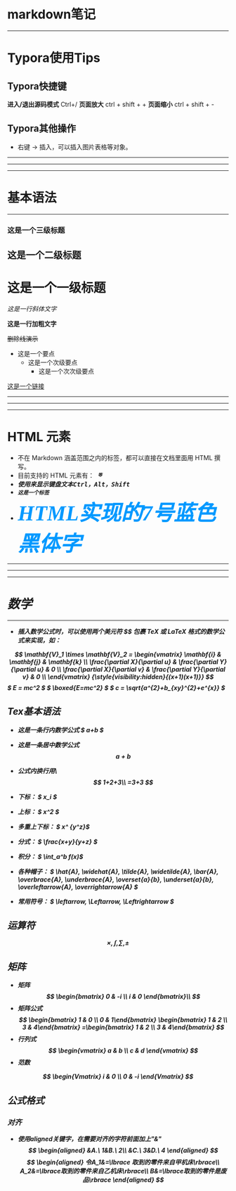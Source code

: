 # **markdown笔记**
***

# Typora使用Tips


## Typora快捷键

**进入/退出源码模式**		 Ctrl+/
**页面放大**		ctrl + shift + + 
**页面缩小**		ctrl + shift + -

## Typora其他操作
*	右键 → 插入，可以插入图片表格等对象。









***
***
***
# 基本语法

***

### 这是一个三级标题

## 这是一个二级标题

# 这是一个一级标题



*这是一行斜体文字*

**这是一行加粗文字**

~~删除线演示~~



* 这是一个要点
  * 这是一个次级要点
  	* 这是一个次次级要点	



[这是一个链接](https://www.bilibili.com/)








***
***
***
# HTML 元素
* 不在 Markdown 涵盖范围之内的标签，都可以直接在文档里面用 HTML 撰写。
* 目前支持的 HTML 元素有：<kbd> <b> <i> <em> <sup> <sub> 等 
*	使用<kbd>来显示键盘文本<kbd>Ctrl</kbd>，<kbd>Alt</kbd>，<kbd>Shift</kbd>
*	`这是一个标签`
*	<font color=#0099ff size=7 face="黑体">HTML实现的7号蓝色黑体字</font>







***
***
***
# 数学

***

* 插入数学公式时，可以使用两个美元符 $$ 包裹 TeX 或 LaTeX 格式的数学公式来实现，如：


$$
\mathbf{V}_1 \times \mathbf{V}_2 =  \begin{vmatrix} 
\mathbf{i} & \mathbf{j} & \mathbf{k} \\
\frac{\partial X}{\partial u} &  \frac{\partial Y}{\partial u} & 0 \\
\frac{\partial X}{\partial v} &  \frac{\partial Y}{\partial v} & 0 \\
\end{vmatrix}
{\style{visibility:hidden}{(x+1)(x+1)}}
$$
$ E = mc^2 $
$ \boxed{E=mc^2} $
$ c = \sqrt{a^{2}+b_{xy}^{2}+e^{x}} $



## Tex基本语法
*	这是一条行内数学公式 $ a+b $
*	这是一条居中数学公式
$$
a+b
$$
*	公式内换行用\\\
$$
1+2+3\\
	=3+3
$$
* 下标：				$ x_i $

* 上标：				$ x^2 $

* 多重上下标：     $ x^ {y^z}$

* 分式：				$ \frac{x+y}{y+z} $

* 积分：				$ \int_a^b f(x)$

* 各种帽子：		$ \hat{A}, \widehat{A}, \tilde{A}, \widetilde{A}, \bar{A}, \overbrace{A}, \underbrace{A}, \overset{a}{b}, \underset{a}{b}, \overleftarrow{A}, \overrightarrow{A} $

* 常用符号：		$ \leftarrow, \Leftarrow, \Leftrightarrow $

  

## 运算符
$$
\times, \int, \sum, \pm
$$




 ## 矩阵

*	矩阵
$$
\begin{bmatrix} 0 & -i \\ i & 0 \end{bmatrix}\\
$$
*	矩阵公式
$$
\begin{bmatrix} 1 & 0 \\ 0 & 1\end{bmatrix}
\begin{bmatrix} 1 & 2 \\ 3 & 4\end{bmatrix}
=\begin{bmatrix} 1 & 2 \\ 3 & 4\end{bmatrix}
$$
*	行列式
$$
\begin{vmatrix} a & b \\ c & d \end{vmatrix}
$$
*	范数

$$
\begin{Vmatrix} i & 0 \\ 0 & -i \end{Vmatrix}
$$



## 公式格式
### 对齐
*	使用aligned关键字，在需要对齐的字符前面加上"&"
$$
\begin{aligned}
&A.\ 1&B.\ 2\\
&C.\ 3&D.\ 4
\end{aligned}
$$
$$
\begin{aligned}
令A_1&=\lbrace 取到的零件来自甲机床\rbrace\\ A_2&=\lbrace取到的零件来自乙机床\rbrace\\ B&=\lbrace取到的零件是废品\rbrace 
\end{aligned}
$$
